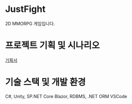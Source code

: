 # JustFight
2D MMORPG 게임입니다.

# 프로젝트 기획 및 시나리오
[기획서](https://www.notion.so/josephcha/2D-MMORPG-096c5bbe9ab04b899bebc1ec25401357)

# 기술 스택 및 개발 환경
C#, Unity, SP.NET Core Blazor, RDBMS, .NET ORM
VSCode
